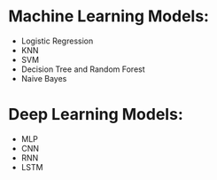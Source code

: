 # Machine Learning Models:
- Logistic Regression
- KNN
- SVM
- Decision Tree and Random Forest
- Naive Bayes

# Deep Learning Models:
- MLP
- CNN
- RNN
- LSTM